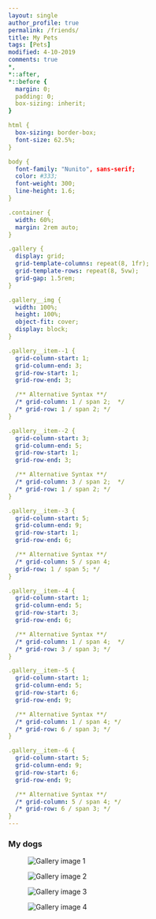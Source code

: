 ```yaml
---
layout: single
author_profile: true
permalink: /friends/
title: My Pets
tags: [Pets]
modified: 4-10-2019
comments: true
*,
*::after,
*::before {
  margin: 0;
  padding: 0;
  box-sizing: inherit; 
}

html {
  box-sizing: border-box;
  font-size: 62.5%; 
}

body {
  font-family: "Nunito", sans-serif;
  color: #333;
  font-weight: 300;
  line-height: 1.6; 
}

.container {
  width: 60%;
  margin: 2rem auto; 
}

.gallery {
  display: grid;
  grid-template-columns: repeat(8, 1fr);
  grid-template-rows: repeat(8, 5vw);
  grid-gap: 1.5rem; 
}

.gallery__img {
  width: 100%;
  height: 100%;
  object-fit: cover;
  display: block; 
}

.gallery__item--1 {
  grid-column-start: 1;
  grid-column-end: 3;
  grid-row-start: 1;
  grid-row-end: 3;

  /** Alternative Syntax **/
  /* grid-column: 1 / span 2;  */
  /* grid-row: 1 / span 2; */
}

.gallery__item--2 {
  grid-column-start: 3;
  grid-column-end: 5;
  grid-row-start: 1;
  grid-row-end: 3;

  /** Alternative Syntax **/
  /* grid-column: 3 / span 2;  */
  /* grid-row: 1 / span 2; */
}

.gallery__item--3 {
  grid-column-start: 5;
  grid-column-end: 9;
  grid-row-start: 1;
  grid-row-end: 6;

  /** Alternative Syntax **/
  /* grid-column: 5 / span 4;
  grid-row: 1 / span 5; */
}

.gallery__item--4 {
  grid-column-start: 1;
  grid-column-end: 5;
  grid-row-start: 3;
  grid-row-end: 6;

  /** Alternative Syntax **/
  /* grid-column: 1 / span 4;  */
  /* grid-row: 3 / span 3; */
}

.gallery__item--5 {
  grid-column-start: 1;
  grid-column-end: 5;
  grid-row-start: 6;
  grid-row-end: 9;

  /** Alternative Syntax **/
  /* grid-column: 1 / span 4; */
  /* grid-row: 6 / span 3; */
}

.gallery__item--6 {
  grid-column-start: 5;
  grid-column-end: 9;
  grid-row-start: 6;
  grid-row-end: 9;

  /** Alternative Syntax **/
  /* grid-column: 5 / span 4; */
  /* grid-row: 6 / span 3; */
}
---
```


### My dogs


<!-- ![alt text]({{amirrezavishteh.github.io}}/assets/images/mdog1.jpg "hobbies")
![alt text]({{amirrezavishteh.github.io}}/assets/images/dog1.jpg "hobbies")
![alt text]({{amirrezavishteh.github.io}}/assets/images/dg.jpg "hobbies")
![alt text]({{amirrezavishteh.github.io}}/assets/images/dg2.jpg "hobbies") -->

<!-- <!DOCTYPE html> -->
<html lang="en">
    <head>
        <meta charset="UTF-8">
        <meta name="viewport" content="width=device-width, initial-scale=1.0">
        <meta http-equiv="X-UA-Compatible" content="ie=edge">
        <link href="https://fonts.googleapis.com/css?family=Josefin+Sans:300,400,400i|Nunito:300,300i" rel="stylesheet">
        <link rel="stylesheet" href="css/style.css">
        <link rel="shortcut icon" type="image/png" href="img/favicon.png">
        <title>CSS Grids Gallery</title>
    </head>
    <body>
        <div class="container">
            <div class="gallery">
                <figure class="gallery__item gallery__item--1">
                    <img src="{{amirrezavishteh.github.io}}/assets/images/mdog1.jpg" alt="Gallery image 1" class="gallery__img">
                </figure>
                <figure class="gallery__item gallery__item--2">
                    <img src="{{amirrezavishteh.github.io}}/assets/images/dog1.jpg" alt="Gallery image 2" class="gallery__img">
                </figure>
                <figure class="gallery__item gallery__item--3">
                    <img src="{{amirrezavishteh.github.io}}/assets/images/dg.jpg" alt="Gallery image 3" class="gallery__img">
                </figure>
                <figure class="gallery__item gallery__item--4">
                    <img src="{{amirrezavishteh.github.io}}/assets/images/dg2.jpg" alt="Gallery image 4" class="gallery__img">
                </figure>
            </div>
        </div>
    </body>
</html>
